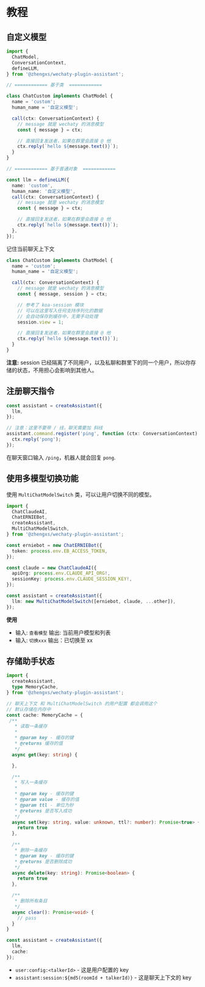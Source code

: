 # 教程

## 自定义模型

```ts
import {
  ChatModel,
  ConversationContext,
  defineLLM,
} from '@zhengxs/wechaty-plugin-assistant';

// ============ 基于类  ============

class ChatCustom implements ChatModel {
  name = 'custom';
  human_name = '自定义模型';

  call(ctx: ConversationContext) {
    // message 就是 wechaty 的消息模型
    const { message } = ctx;

    // 直接回复发送者，如果在群里会直接 @ 他
    ctx.reply(`hello ${message.text()}`);
  }
}

// ============ 基于普通对象  ============

const llm = defineLLM({
  name: 'custom',
  human_name: '自定义模型',
  call(ctx: ConversationContext) {
    // message 就是 wechaty 的消息模型
    const { message } = ctx;

    // 直接回复发送者，如果在群里会直接 @ 他
    ctx.reply(`hello ${message.text()}`);
  },
});
```

记住当前聊天上下文

```ts
class ChatCustom implements ChatModel {
  name = 'custom';
  human_name = '自定义模型';

  call(ctx: ConversationContext) {
    // message 就是 wechaty 的消息模型
    const { message, session } = ctx;

    // 参考了 koa-session 模块
    // 可以在这里写入任何支持序列化的数据
    // 会自动保存到缓存中，无需手动处理
    session.view = 1;

    // 直接回复发送者，如果在群里会直接 @ 他
    ctx.reply(`hello ${message.text()}`);
  }
}
```

**注意:** session 已经隔离了不同用户，以及私聊和群里下的同一个用户，所以你存储的状态，不用担心会影响到其他人。

## 注册聊天指令

```ts
const assistant = createAssistant({
  llm,
});

// 注意：这里不要带 / 线，聊天需要加 斜线
assistant.command.register('ping', function (ctx: ConversationContext) {
  ctx.reply('pong');
});
```

在聊天窗口输入 `/ping`，机器人就会回复 `pong`.

## 使用多模型切换功能

使用 `MultiChatModelSwitch` 类，可以让用户切换不同的模型。

```ts
import {
  ChatClaudeAI,
  ChatERNIEBot,
  createAssistant,
  MultiChatModelSwitch,
} from '@zhengxs/wechaty-plugin-assistant';

const erniebot = new ChatERNIEBot({
  token: process.env.EB_ACCESS_TOKEN,
});

const claude = new ChatClaudeAI({
  apiOrg: process.env.CLAUDE_API_ORG!,
  sessionKey: process.env.CLAUDE_SESSION_KEY!,
});

const assistant = createAssistant({
  llm: new MultiChatModelSwitch([erniebot, claude, ...other]),
});
```

**使用**

- 输入: `查看模型`
  输出: 当前用户模型和列表
- 输入: `切换xxx`
  输出：已切换至 xx

## 存储助手状态

```ts
import {
  createAssistant,
  type MemoryCache,
} from '@zhengxs/wechaty-plugin-assistant';

// 聊天上下文 和 MultiChatModelSwitch 的用户配置 都会调用这个
// 默认存储在内存中
const cache: MemoryCache = {
 /**
   * 读取一条缓存
   *
   * @param key - 缓存的键
   * @returns 缓存的值
   */
  async get(key: string) {

  },

  /**
   * 写入一条缓存
   *
   * @param key - 缓存的键
   * @param value - 缓存的值
   * @param ttl - 单位为秒
   * @returns 是否写入成功
   */
  async set(key: string, value: unknown, ttl?: number): Promise<true> {
    return true
  },

  /**
   * 删除一条缓存
   * @param key - 缓存的键
   * @returns 是否删除成功
   */
  async delete(key: string): Promise<boolean> {
    return true
  },

  /**
   * 删除所有条目
   */
  async clear(): Promise<void> {
    // pass
  }
}

const assistant = createAssistant({
  llm,
  cache:
});
```

- `user:config:<talkerId>` - 这是用户配置的 key
- `assistant:session:${md5(roomId + talkerId)}` - 这是聊天上下文的 key
